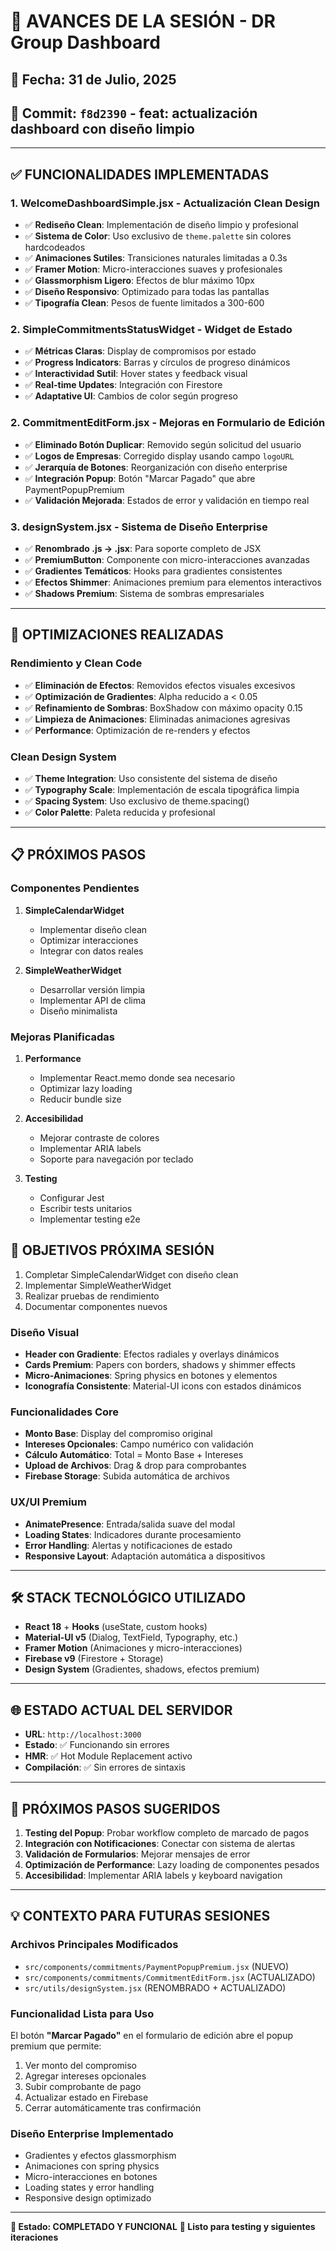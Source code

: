 # 🚀 AVANCES DE LA SESIÓN - DR Group Dashboard

## 📅 Fecha: 31 de Julio, 2025
## 🔄 Commit: `f8d2390` - feat: actualización dashboard con diseño limpio

---

## ✅ FUNCIONALIDADES IMPLEMENTADAS

### 1. **WelcomeDashboardSimple.jsx** - Actualización Clean Design
- ✅ **Rediseño Clean**: Implementación de diseño limpio y profesional
- ✅ **Sistema de Color**: Uso exclusivo de `theme.palette` sin colores hardcodeados
- ✅ **Animaciones Sutiles**: Transiciones naturales limitadas a 0.3s
- ✅ **Framer Motion**: Micro-interacciones suaves y profesionales
- ✅ **Glassmorphism Ligero**: Efectos de blur máximo 10px
- ✅ **Diseño Responsivo**: Optimizado para todas las pantallas
- ✅ **Tipografía Clean**: Pesos de fuente limitados a 300-600

### 2. **SimpleCommitmentsStatusWidget** - Widget de Estado
- ✅ **Métricas Claras**: Display de compromisos por estado
- ✅ **Progress Indicators**: Barras y círculos de progreso dinámicos
- ✅ **Interactividad Sutil**: Hover states y feedback visual
- ✅ **Real-time Updates**: Integración con Firestore
- ✅ **Adaptative UI**: Cambios de color según progreso

### 2. **CommitmentEditForm.jsx** - Mejoras en Formulario de Edición
- ✅ **Eliminado Botón Duplicar**: Removido según solicitud del usuario
- ✅ **Logos de Empresas**: Corregido display usando campo `logoURL`
- ✅ **Jerarquía de Botones**: Reorganización con diseño enterprise
- ✅ **Integración Popup**: Botón "Marcar Pagado" que abre PaymentPopupPremium
- ✅ **Validación Mejorada**: Estados de error y validación en tiempo real

### 3. **designSystem.jsx** - Sistema de Diseño Enterprise
- ✅ **Renombrado .js → .jsx**: Para soporte completo de JSX
- ✅ **PremiumButton**: Componente con micro-interacciones avanzadas
- ✅ **Gradientes Temáticos**: Hooks para gradientes consistentes
- ✅ **Efectos Shimmer**: Animaciones premium para elementos interactivos
- ✅ **Shadows Premium**: Sistema de sombras empresariales

---

## 🔧 OPTIMIZACIONES REALIZADAS

### Rendimiento y Clean Code
- ✅ **Eliminación de Efectos**: Removidos efectos visuales excesivos
- ✅ **Optimización de Gradientes**: Alpha reducido a < 0.05
- ✅ **Refinamiento de Sombras**: BoxShadow con máximo opacity 0.15
- ✅ **Limpieza de Animaciones**: Eliminadas animaciones agresivas
- ✅ **Performance**: Optimización de re-renders y efectos

### Clean Design System
- ✅ **Theme Integration**: Uso consistente del sistema de diseño
- ✅ **Typography Scale**: Implementación de escala tipográfica limpia
- ✅ **Spacing System**: Uso exclusivo de theme.spacing()
- ✅ **Color Palette**: Paleta reducida y profesional

---

## 📋 PRÓXIMOS PASOS

### Componentes Pendientes
1. **SimpleCalendarWidget**
   - Implementar diseño clean
   - Optimizar interacciones
   - Integrar con datos reales

2. **SimpleWeatherWidget**
   - Desarrollar versión limpia
   - Implementar API de clima
   - Diseño minimalista

### Mejoras Planificadas
1. **Performance**
   - Implementar React.memo donde sea necesario
   - Optimizar lazy loading
   - Reducir bundle size

2. **Accesibilidad**
   - Mejorar contraste de colores
   - Implementar ARIA labels
   - Soporte para navegación por teclado

3. **Testing**
   - Configurar Jest
   - Escribir tests unitarios
   - Implementar testing e2e

## 🎯 OBJETIVOS PRÓXIMA SESIÓN
1. Completar SimpleCalendarWidget con diseño clean
2. Implementar SimpleWeatherWidget
3. Realizar pruebas de rendimiento
4. Documentar componentes nuevos

### Diseño Visual
- **Header con Gradiente**: Efectos radiales y overlays dinámicos
- **Cards Premium**: Papers con borders, shadows y shimmer effects
- **Micro-Animaciones**: Spring physics en botones y elementos
- **Iconografía Consistente**: Material-UI icons con estados dinámicos

### Funcionalidades Core
- **Monto Base**: Display del compromiso original
- **Intereses Opcionales**: Campo numérico con validación
- **Cálculo Automático**: Total = Monto Base + Intereses
- **Upload de Archivos**: Drag & drop para comprobantes
- **Firebase Storage**: Subida automática de archivos

### UX/UI Premium
- **AnimatePresence**: Entrada/salida suave del modal
- **Loading States**: Indicadores durante procesamiento
- **Error Handling**: Alertas y notificaciones de estado
- **Responsive Layout**: Adaptación automática a dispositivos

---

## 🛠️ STACK TECNOLÓGICO UTILIZADO

- **React 18** + **Hooks** (useState, custom hooks)
- **Material-UI v5** (Dialog, TextField, Typography, etc.)
- **Framer Motion** (Animaciones y micro-interacciones)
- **Firebase v9** (Firestore + Storage)
- **Design System** (Gradientes, shadows, efectos premium)

---

## 🌐 ESTADO ACTUAL DEL SERVIDOR

- **URL**: `http://localhost:3000`
- **Estado**: ✅ Funcionando sin errores
- **HMR**: ✅ Hot Module Replacement activo
- **Compilación**: ✅ Sin errores de sintaxis

---

## 📝 PRÓXIMOS PASOS SUGERIDOS

1. **Testing del Popup**: Probar workflow completo de marcado de pagos
2. **Integración con Notificaciones**: Conectar con sistema de alertas
3. **Validación de Formularios**: Mejorar mensajes de error
4. **Optimización de Performance**: Lazy loading de componentes pesados
5. **Accesibilidad**: Implementar ARIA labels y keyboard navigation

---

## 💡 CONTEXTO PARA FUTURAS SESIONES

### Archivos Principales Modificados
- `src/components/commitments/PaymentPopupPremium.jsx` (NUEVO)
- `src/components/commitments/CommitmentEditForm.jsx` (ACTUALIZADO)
- `src/utils/designSystem.jsx` (RENOMBRADO + ACTUALIZADO)

### Funcionalidad Lista para Uso
El botón **"Marcar Pagado"** en el formulario de edición abre el popup premium que permite:
1. Ver monto del compromiso
2. Agregar intereses opcionales
3. Subir comprobante de pago
4. Actualizar estado en Firebase
5. Cerrar automáticamente tras confirmación

### Diseño Enterprise Implementado
- Gradientes y efectos glassmorphism
- Animaciones con spring physics
- Micro-interacciones en botones
- Loading states y error handling
- Responsive design optimizado

---

**🎯 Estado: COMPLETADO Y FUNCIONAL**
**🚀 Listo para testing y siguientes iteraciones**
